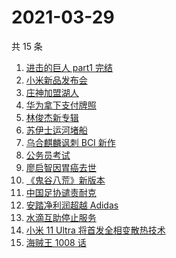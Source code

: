 # 2021-03-29

共 15 条

<!-- BEGIN ZHIHUSEARCH -->
<!-- 最后更新时间 Mon Mar 29 2021 13:07:50 GMT+0800 (China Standard Time) -->
1. [进击的巨人 part1 完结](https://www.zhihu.com/search?q=进击的巨人)
1. [小米新品发布会](https://www.zhihu.com/search?q=小米)
1. [庄神加盟湖人](https://www.zhihu.com/search?q=庄神)
1. [华为拿下支付牌照](https://www.zhihu.com/search?q=华为)
1. [林俊杰新专辑](https://www.zhihu.com/search?q=林俊杰)
1. [苏伊士运河堵船](https://www.zhihu.com/search?q=苏伊士运河)
1. [乌合麒麟讽刺 BCI 新作](https://www.zhihu.com/search?q=乌合麒麟)
1. [公务员考试](https://www.zhihu.com/search?q=公务员)
1. [廖启智因胃癌去世](https://www.zhihu.com/search?q=廖启智)
1. [《鬼谷八荒》新版本](https://www.zhihu.com/search?q=鬼谷八荒)
1. [中国足协谴责耐克](https://www.zhihu.com/search?q=足协)
1. [安踏净利润超越 Adidas](https://www.zhihu.com/search?q=安踏净利润)
1. [水滴互助停止服务](https://www.zhihu.com/search?q=水滴关停)
1. [小米 11 Ultra 将首发全相变散热技术](https://www.zhihu.com/search?q=小米11ultra)
1. [海贼王 1008 话](https://www.zhihu.com/search?q=海贼王)
<!-- END ZHIHUSEARCH -->
